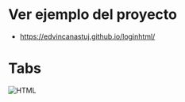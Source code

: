 # Ver ejemplo del proyecto

* https://edvincanastuj.github.io/loginhtml/

# Tabs 
![HTML](https://img.shields.io/static/v1?label=&message=Html&color=orange&logo=html5&logoColor=white&style=for-the-badge)


